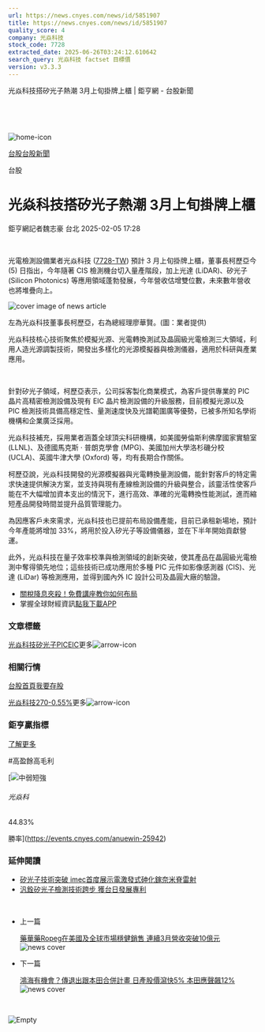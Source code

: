 ```yaml
---
url: https://news.cnyes.com/news/id/5851907
title: https://news.cnyes.com/news/id/5851907
quality_score: 4
company: 光焱科技
stock_code: 7728
extracted_date: 2025-06-26T03:24:12.610642
search_query: 光焱科技 factset 目標價
version: v3.3.3
---
```


光焱科技搭矽光子熱潮 3月上旬掛牌上櫃 | 鉅亨網 - 台股新聞

‌

‌

![home-icon](/assets/icons/breadCrumb/symbol-icon-home.svg)

[台股](/news/cat/tw_stock)[台股新聞](/news/cat/tw_stock_news)

台股

# 光焱科技搭矽光子熱潮 3月上旬掛牌上櫃

鉅亨網記者魏志豪 台北 2025-02-05 17:28

‌

光電檢測設備業者光焱科技 ([7728-TW](https://www.cnyes.com/twstock/7728)) 預計 3 月上旬掛牌上櫃，董事長柯歷亞今 (5) 日指出，今年隨著 CIS 檢測機台切入量產階段，加上光達 (LiDAR)、矽光子 (Silicon Photonics) 等應用領域蓬勃發展，今年營收估增雙位數，未來數年營收也將堆疊向上。

![cover image of news article](/_next/image?url=https%3A%2F%2Fcimg.cnyes.cool%2Fprod%2Fnews%2F5851907%2Fl%2F39d84d1045a90d82f45921c9402a2e84.jpg&w=3840&q=75)

左為光焱科技董事長柯歷亞，右為總經理廖華賢。(圖：業者提供)

光焱科技核心技術聚焦於模擬光源、光電轉換測試及晶圓級光電檢測三大領域，利用人造光源調製技術，開發出多樣化的光源模擬器與檢測儀器，適用於科研與產業應用。

‌

針對矽光子領域，柯歷亞表示，公司採客製化商業模式，為客戶提供專業的 PIC 晶片高精密檢測設備及現有 EIC 晶片檢測設備的升級服務，目前模擬光源以及 PIC 檢測技術具備高穩定性、量測速度快及光譜範圍廣等優勢，已被多所知名學術機構和企業廣泛採用。

光焱科技補充，採用業者涵蓋全球頂尖科研機構，如美國勞倫斯利佛摩國家實驗室 (LLNL)、及德國馬克斯 · 普朗克學會 (MPG)、美國加州大學洛杉磯分校 (UCLA)、英國牛津大學 (Oxford) 等，均有長期合作關係。

柯歷亞說，光焱科技開發的光源模擬器與光電轉換量測設備，能針對客戶的特定需求快速提供解決方案，並支持與現有產線檢測設備的升級與整合，該靈活性使客戶能在不大幅增加資本支出的情況下，進行高效、準確的光電轉換性能測試，進而縮短產品開發時間並提升品質管理能力。

為因應客戶未來需求，光焱科技也已提前布局設備產能，目前已承租新場地，預計今年產能將增加 33%，將用於投入矽光子等設備儀器，並在下半年開始貢獻營運。

此外，光焱科技在量子效率校準與檢測領域的創新突破，使其產品在晶圓級光電檢測中奪得領先地位；這些技術已成功應用於多種 PIC 元件如影像感測器 (CIS)、光達 (LiDar) 等檢測應用，並得到國內外 IC 設計公司及晶圓大廠的驗證。

* [關稅降息夾殺！免費講座教你如何布局](https://www.rsc.com.tw/Cnyes_RSC/SeminarBooking2025InvestmentOutlook.aspx?utm_source=anue&utm_medium=usstocks_end)
* 掌握全球財經資訊[點我下載APP](http://www.cnyes.com/app/?utm_source=mweb&utm_medium=HamMenuBanner&utm_campaign=fixed&utm_content=entr)

### 文章標籤

[光焱科技](https://news.cnyes.com/tag/光焱科技 "光焱科技")[矽光子](https://news.cnyes.com/tag/矽光子 "矽光子")[PIC](https://news.cnyes.com/tag/PIC "PIC")[EIC](https://news.cnyes.com/tag/EIC "EIC")更多![arrow-icon](/assets/icons/arrows/arrow-down.svg)

### 相關行情

[台股首頁](https://www.cnyes.com/twstock)[我要存股](https://supr.link/8OHaU)

[光焱科技270-0.55%](https://www.cnyes.com/twstock/7728)更多![arrow-icon](/assets/icons/arrows/arrow-down.svg)

### 鉅亨贏指標

[了解更多](https://events.cnyes.com/anuewin-25942)

#高盈餘高毛利

[![中弱短強](/assets/icons/win-indicator/short-to-long.svg)

###### 光焱科

44.83%

勝率](https://events.cnyes.com/anuewin-25942)

### 延伸閱讀

* [矽光子技術突破 imec首度展示電激發式砷化鎵奈米脊雷射](/news/id/5837991)
* [汎銓矽光子檢測技術跨步 獲台日發展專利](/news/id/5834607)

‌

* 上一篇

  [藥華藥Ropeg在美國及全球市場穩健銷售 連續3月營收突破10億元](/news/id/5852097)![news cover](https://cimg.cnyes.cool/prod/news/5852097/m/d9c2dfabe232788ce13c8151ea3446d7.jpg)
* 下一篇

  [鴻海有機會？傳退出跟本田合併計畫 日產股價瀉快5% 本田應聲飆12%](/news/id/5851601)![news cover](https://cimg.cnyes.cool/prod/news/5851601/m/406cf9eb1dc4e4e94893fce53e2044bd.jpg)

‌

![Empty](/assets/icons/skeleton/empty-image.svg)

‌